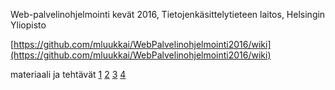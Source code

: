 Web-palvelinohjelmointi kevät 2016, Tietojenkäsittelytieteen laitos, Helsingin Yliopisto

[https://github.com/mluukkai/WebPalvelinohjelmointi2016/wiki](https://github.com/mluukkai/WebPalvelinohjelmointi2016/wiki)

materiaali ja tehtävät [1](https://github.com/mluukkai/WebPalvelinohjelmointi2016/blob/master/web/viikko1.md) [2](https://github.com/mluukkai/WebPalvelinohjelmointi2016/blob/master/web/viikko2.md)  [3](https://github.com/mluukkai/WebPalvelinohjelmointi2016/blob/master/web/viikko3.md) [4](https://github.com/mluukkai/WebPalvelinohjelmointi2016/blob/master/web/viikko4.md)
